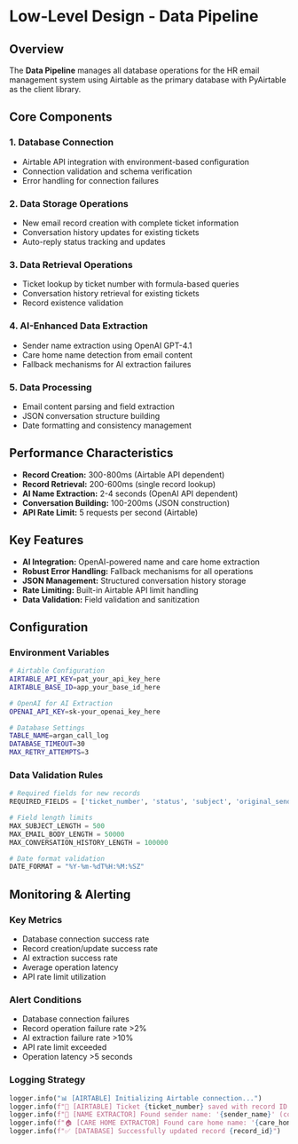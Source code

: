 # Low-Level Design - Data Pipeline

## Overview

The **Data Pipeline** manages all database operations for the HR email management system using Airtable as the primary database with PyAirtable as the client library.

## Core Components

### 1. Database Connection
- Airtable API integration with environment-based configuration
- Connection validation and schema verification
- Error handling for connection failures

### 2. Data Storage Operations
- New email record creation with complete ticket information
- Conversation history updates for existing tickets  
- Auto-reply status tracking and updates

### 3. Data Retrieval Operations
- Ticket lookup by ticket number with formula-based queries
- Conversation history retrieval for existing tickets
- Record existence validation

### 4. AI-Enhanced Data Extraction
- Sender name extraction using OpenAI GPT-4.1
- Care home name detection from email content
- Fallback mechanisms for AI extraction failures

### 5. Data Processing
- Email content parsing and field extraction
- JSON conversation structure building
- Date formatting and consistency management

## Performance Characteristics

- **Record Creation:** 300-800ms (Airtable API dependent)
- **Record Retrieval:** 200-600ms (single record lookup)  
- **AI Name Extraction:** 2-4 seconds (OpenAI API dependent)
- **Conversation Building:** 100-200ms (JSON construction)
- **API Rate Limit:** 5 requests per second (Airtable)

## Key Features

- **AI Integration:** OpenAI-powered name and care home extraction
- **Robust Error Handling:** Fallback mechanisms for all operations
- **JSON Management:** Structured conversation history storage
- **Rate Limiting:** Built-in Airtable API limit handling
- **Data Validation:** Field validation and sanitization

## Configuration

### **Environment Variables**
```bash
# Airtable Configuration
AIRTABLE_API_KEY=pat_your_api_key_here
AIRTABLE_BASE_ID=app_your_base_id_here

# OpenAI for AI Extraction
OPENAI_API_KEY=sk-your_openai_key_here

# Database Settings
TABLE_NAME=argan_call_log
DATABASE_TIMEOUT=30
MAX_RETRY_ATTEMPTS=3
```

### **Data Validation Rules**
```python
# Required fields for new records
REQUIRED_FIELDS = ['ticket_number', 'status', 'subject', 'original_sender']

# Field length limits
MAX_SUBJECT_LENGTH = 500
MAX_EMAIL_BODY_LENGTH = 50000
MAX_CONVERSATION_HISTORY_LENGTH = 100000

# Date format validation
DATE_FORMAT = "%Y-%m-%dT%H:%M:%SZ"
```

## Monitoring & Alerting

### **Key Metrics**
- Database connection success rate
- Record creation/update success rate
- AI extraction success rate
- Average operation latency
- API rate limit utilization

### **Alert Conditions**
- Database connection failures
- Record operation failure rate >2%
- AI extraction failure rate >10%
- API rate limit exceeded
- Operation latency >5 seconds

### **Logging Strategy**
```python
logger.info("📊 [AIRTABLE] Initializing Airtable connection...")
logger.info(f"💾 [AIRTABLE] Ticket {ticket_number} saved with record ID: {record_id}")
logger.info(f"🤖 [NAME EXTRACTOR] Found sender name: '{sender_name}' (confidence: {confidence})")
logger.info(f"🏠 [CARE HOME EXTRACTOR] Found care home name: '{care_home_name}'")
logger.info(f"✅ [DATABASE] Successfully updated record {record_id}")
``` 